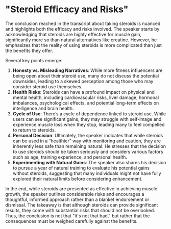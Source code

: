 # "Steroid Efficacy and Risks"

The conclusion reached in the transcript about taking steroids is nuanced and highlights both the efficacy and risks involved. The speaker starts by acknowledging that steroids are highly effective for muscle gain, significantly more so than natural alternatives like creatine. However, he emphasizes that the reality of using steroids is more complicated than just the benefits they offer.

Several key points emerge:

1. **Honesty vs. Misleading Narratives**: While more fitness influencers are being open about their steroid use, many do not discuss the potential downsides, leading to a skewed perception among those who may consider steroid use themselves.
2. **Health Risks**: Steroids can have a profound impact on physical and mental health, including cardiovascular risks, liver damage, hormonal imbalances, psychological effects, and potential long-term effects on intelligence and brain health.
3. **Cycle of Use**: There’s a cycle of dependence linked to steroid use. While users can see significant gains, they may struggle with self-image and experience muscle loss when they stop, leading many to feel compelled to return to steroids.
4. **Personal Decision**: Ultimately, the speaker indicates that while steroids can be used in a “healthier” way with monitoring and caution, they are inherently less safe than remaining natural. He stresses that the decision to use steroids should be taken seriously and considers various factors such as age, training experience, and personal health.
5. **Experimenting with Natural Gains**: The speaker also shares his decision to pursue a year of natural training to evaluate his potential gains without steroids, suggesting that many individuals might not have fully explored their natural limits before considering enhancement.

In the end, while steroids are presented as effective in achieving muscle growth, the speaker outlines considerable risks and encourages a thoughtful, informed approach rather than a blanket endorsement or dismissal. The takeaway is that although steroids can provide significant results, they come with substantial risks that should not be overlooked. Thus, the conclusion is not that "it's not that bad," but rather that the consequences must be weighed carefully against the benefits.
